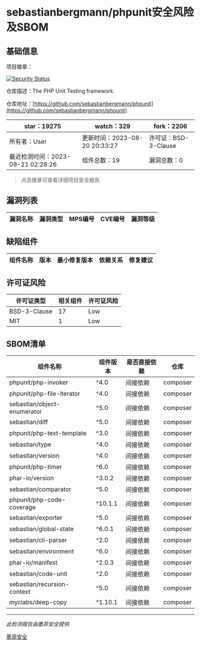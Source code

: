 # sebastianbergmann/phpunit安全风险及SBOM

## 基础信息

项目徽章：

[![Security Status](https://www.murphysec.com/platform3/v31/badge/1693329024763187200.svg)](https://www.murphysec.com/console/report/1692603591126044672/1693329024763187200)

仓库描述：The PHP Unit Testing framework.

仓库地址：[https://github.com/sebastianbergmann/phpunit](https://github.com/sebastianbergmann/phpunit)

| star：19275 | watch：329 | fork：2206 |
| ----------- | -------------- | ------------ |
| 所有者：User | 更新时间：2023-08-20 20:33:27 | 许可证：BSD-3-Clause |
| 最近检测时间：2023-08-21 02:28:26 | 组件总数：19 | 漏洞总数：0 |

> 点击徽章可查看详细项目安全报告



## 漏洞列表

| 漏洞名称 | 漏洞类型 | MPS编号 | CVE编号 | 漏洞等级 |
| ------- | ------ | ------- | ------ | ----- |





## 缺陷组件

| 组件名称 | 版本 | 最小修复版本 | 依赖关系 | 修复建议 |
| -------- | ---- | ------------ | -------- | -------- |





## 许可证风险

| 许可证类型 | 相关组件 | 许可证风险 |
| ---------- | -------- | ---------- |
|BSD-3-Clause|17|Low|
|MIT|1|Low|




## SBOM清单

| 组件名称 | 组件版本 | 是否直接依赖 | 仓库 |
| -------- | -------- | ------------ | ---- |
|phpunit/php-invoker|^4.0|间接依赖|composer|
|phpunit/php-file-iterator|^4.0|间接依赖|composer|
|sebastian/object-enumerator|^5.0|间接依赖|composer|
|sebastian/diff|^5.0|间接依赖|composer|
|phpunit/php-text-template|^3.0|间接依赖|composer|
|sebastian/type|^4.0|间接依赖|composer|
|sebastian/version|^4.0|间接依赖|composer|
|phpunit/php-timer|^6.0|间接依赖|composer|
|phar-io/version|^3.0.2|间接依赖|composer|
|sebastian/comparator|^5.0|间接依赖|composer|
|phpunit/php-code-coverage|^10.1.1|间接依赖|composer|
|sebastian/exporter|^5.0|间接依赖|composer|
|sebastian/global-state|^6.0.1|间接依赖|composer|
|sebastian/cli-parser|^2.0|间接依赖|composer|
|sebastian/environment|^6.0|间接依赖|composer|
|phar-io/manifest|^2.0.3|间接依赖|composer|
|sebastian/code-unit|^2.0|间接依赖|composer|
|sebastian/recursion-context|^5.0|间接依赖|composer|
|myclabs/deep-copy|^1.10.1|间接依赖|composer|


------

*此检测报告由墨菲安全提供*

[墨菲安全](www.murphysec.com)